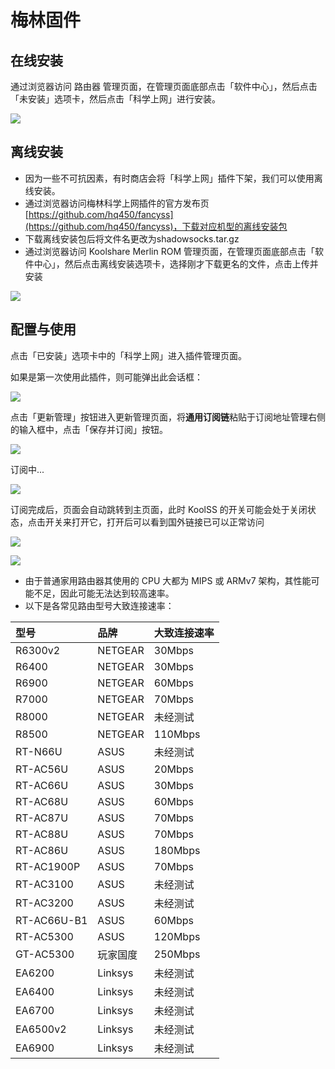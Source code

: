 # 梅林固件

## 在线安装

通过浏览器访问 路由器 管理页面，在管理页面底部点击「软件中心」，然后点击「未安装」选项卡，然后点击「科学上网」进行安装。

![](../../.gitbook/assets/image-33.png)

## 离线安装

* 因为一些不可抗因素，有时商店会将「科学上网」插件下架，我们可以使用离线安装。
* 通过浏览器访问梅林科学上网插件的官方发布页[https://github.com/hq450/fancyss](https://github.com/hq450/fancyss)，下载对应机型的离线安装包
* 下载离线安装包后将文件名更改为shadowsocks.tar.gz
* 通过浏览器访问 Koolshare Merlin ROM 管理页面，在管理页面底部点击「软件中心」，然后点击离线安装选项卡，选择刚才下载更名的文件，点击上传并安装

![](../../.gitbook/assets/image-18.png)

## 配置与使用

点击「已安装」选项卡中的「科学上网」进入插件管理页面。

如果是第一次使用此插件，则可能弹出此会话框：

![](../../.gitbook/assets/image-1.png)

点击「更新管理」按钮进入更新管理页面，将**通用订阅链**粘贴于订阅地址管理右侧的输入框中，点击「保存并订阅」按钮。

![](../../.gitbook/assets/image-5.png)

订阅中...

![](../../.gitbook/assets/image-37.png)

订阅完成后，页面会自动跳转到主页面，此时 KoolSS 的开关可能会处于关闭状态，点击开关来打开它，打开后可以看到国外链接已可以正常访问

![](../../.gitbook/assets/image-64.png)

![](../../.gitbook/assets/image-26.png)

* 由于普通家用路由器其使用的 CPU 大都为 MIPS 或 ARMv7 架构，其性能可能不足，因此可能无法达到较高速率。
* 以下是各常见路由型号大致连接速率：

| 型号 | 品牌 | 大致连接速率 |
| :--- | :--- | :--- |
| R6300v2 | NETGEAR | 30Mbps |
| R6400 | NETGEAR | 30Mbps |
| R6900 | NETGEAR | 60Mbps |
| R7000 | NETGEAR | 70Mbps |
| R8000 | NETGEAR | 未经测试 |
| R8500 | NETGEAR | 110Mbps |
| RT-N66U | ASUS | 未经测试 |
| RT-AC56U | ASUS | 20Mbps |
| RT-AC66U | ASUS | 30Mbps |
| RT-AC68U | ASUS | 60Mbps |
| RT-AC87U | ASUS | 70Mbps |
| RT-AC88U | ASUS | 70Mbps |
| RT-AC86U | ASUS | 180Mbps |
| RT-AC1900P | ASUS | 70Mbps |
| RT-AC3100 | ASUS | 未经测试 |
| RT-AC3200 | ASUS | 未经测试 |
| RT-AC66U-B1 | ASUS | 60Mbps |
| RT-AC5300 | ASUS | 120Mbps |
| GT-AC5300 | 玩家国度 | 250Mbps |
| EA6200 | Linksys | 未经测试 |
| EA6400 | Linksys | 未经测试 |
| EA6700 | Linksys | 未经测试 |
| EA6500v2 | Linksys | 未经测试 |
| EA6900 | Linksys | 未经测试 |

